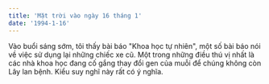 ```yaml
---
title: 'Mặt trời vào ngày 16 tháng 1'
date: '1994-1-16'
---
```

Vào buổi sáng sớm, tôi thấy bài báo "Khoa học tự nhiên", một số bài báo nói về việc sử dụng lại những chiếc xe cũ. Một trong những điều thú vị nhất là các nhà khoa học đang cố gắng thay đổi gen của muỗi để chúng không còn Lây lan bệnh. Kiểu suy nghĩ này rất có ý nghĩa.